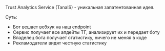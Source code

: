 Trust Analytics Service (TanalS) - уникальная запатентованная идея.

Суть:
- Бот вешает вебхук на наш endpoint
- Сервис получает все апдейты ТГ, анализирует их и передает боту
- Владелец бота получает статистику, ничего не меняя в коде
- Рекламодатели видят честную статистику
